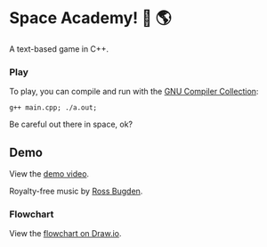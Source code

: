 # Space Academy! 🚀 🌎 

A text-based game in C++.

### Play

To play, you can compile and run with the [GNU Compiler Collection](https://gcc.gnu.org/):

```
g++ main.cpp; ./a.out; 
```

Be careful out there in space, ok?

## Demo

View the [demo video](https://drive.google.com/open?id=14a0Q4Lz7nAuMY27FlozwQ1inxpx7xwrf).

Royalty-free music by [Ross Bugden](https://www.youtube.com/channel/UCQKGLOK2FqmVgVwYferltKQ).

### Flowchart 

View the [flowchart on Draw.io](https://drive.google.com/file/d/1Wr5NatI6T6I1RdAbBxyoFlr4RiF80RLf/view?usp=sharing).
